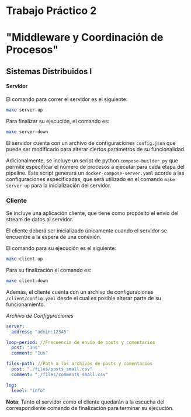 # Trabajo Práctico 2 

# "Middleware y Coordinación de Procesos"

## Sistemas Distribuidos I



#### Servidor

El comando para correr el servidor es el siguiente:


```bash
make server-up
```



Para finalizar su ejecución, el comando es:


```bash
make server-down
```



El servidor cuenta con un archivo de configuraciones `config.json` que puede ser modificado para alterar ciertos parámetros de su funcionalidad.

Adicionalmente, se incluye un script de python `compose-builder.py` que permite especificar el número de procesos a ejecutar para cada etapa del pipeline. Este script generará un `docker-compose-server.yaml` acorde a las configuraciones especificadas, que será utilizado en el comando `make server-up`  para la inicialización del servidor.



### Cliente

Se incluye una aplicación cliente, que tiene como propósito el envío del stream de datos al servidor. 

El cliente deberá ser inicializado únicamente cuando el servidor se encuentre a la espera de una conexión.

El comando para su ejecución es el siguiente:


```bash
make client-up
```

Para su finalización el comando es:


```bash
make client-down
```



Además, el cliente cuenta con un archivo de configuraciones `/client/config.yaml` desde el cual es posible alterar parte de su funcionamiento.



*Archivo de Configuraciones*

```yaml
server:
  address: "admin:12345"

loop-period: //Frecuencia de envío de posts y comentarios
  post: "1us"	
  comment: "1us"

files-path:	//Path a los archivos de posts y comentarios
  post: "./files/posts_small.csv"
  comment: "./files/comments_small.csv"

log:
  level: "info"
```



**Nota**: Tanto el servidor como el cliente quedarán a la escucha del correspondiente comando de finalización para terminar su ejecución.

